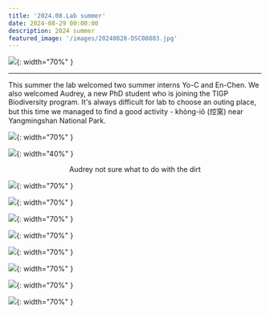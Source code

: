 ```yaml
---
title: '2024.08.Lab summer'
date: 2024-08-29 00:00:00
description: 2024 summer
featured_image: '/images/20240828-DSC08803.jpg'
---
```


![](/images/20240828-DSC08803.jpg){: width="70%" }

---

This summer the lab welcomed two summer interns Yo-C and En-Chen. We also welcomed Audrey, a new PhD student who is joining the TIGP Biodiversity program. It's always difficult for lab to choose an outing place, but this time we managed to find a good activity - khòng-iô (焢窯) near Yangmingshan National Park.
 

![](/images/20240828-DSC08879.jpg){: width="70%" }


![](/images/20240828-DSC08807.jpg){: width="40%" }
<center>Audrey not sure what to do with the dirt</center>


![](/images/20240828-DSC08853.jpg){: width="70%" }

![](/images/20240828-DSC08823.jpg){: width="70%" }

![](/images/20240828-DSC08847.jpg){: width="70%" }

![](/images/20240828-DSC08896.jpg){: width="70%" }

![](/images/20240828-DSC08908.jpg){: width="70%" }

![](/images/20240828-DSC08912.jpg){: width="70%" }

![](/images/20240828-DSC08913.jpg){: width="70%" }

![](/images/20240829-DSC08988.jpg){: width="70%" }







